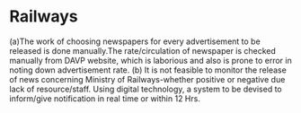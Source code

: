 # Railways
(a)The work of choosing newspapers for every advertisement to be released is done manually.The rate/circulation of newspaper is checked manually from DAVP website, which is laborious and also is prone to error in noting down advertisement rate. (b) It is not feasible to monitor the release of news concerning Ministry of Railways-whether positive or negative due lack of resource/staff. Using digital technology, a system to be devised to inform/give notification in real time or within 12 Hrs.

